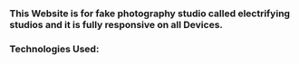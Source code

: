 ### This Website is for fake photography studio called electrifying studios and it is fully responsive on all Devices.

### Technologies Used: 